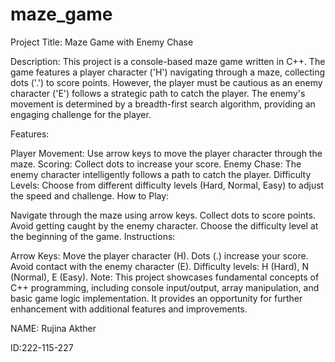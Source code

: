 # maze_game
Project Title: Maze Game with Enemy Chase

Description:
This project is a console-based maze game written in C++. The game features a player character ('H') navigating through a maze, collecting dots ('.') to score points. However, the player must be cautious as an enemy character ('E') follows a strategic path to catch the player. The enemy's movement is determined by a breadth-first search algorithm, providing an engaging challenge for the player.

Features:

Player Movement: Use arrow keys to move the player character through the maze.
Scoring: Collect dots to increase your score.
Enemy Chase: The enemy character intelligently follows a path to catch the player.
Difficulty Levels: Choose from different difficulty levels (Hard, Normal, Easy) to adjust the speed and challenge.
How to Play:

Navigate through the maze using arrow keys.
Collect dots to score points.
Avoid getting caught by the enemy character.
Choose the difficulty level at the beginning of the game.
Instructions:

Arrow Keys: Move the player character (H).
Dots (.) increase your score.
Avoid contact with the enemy character (E).
Difficulty levels: H (Hard), N (Normal), E (Easy).
Note:
This project showcases fundamental concepts of C++ programming, including console input/output, array manipulation, and basic game logic implementation. It provides an opportunity for further enhancement with additional features and improvements.




NAME:  Rujina Akther 

ID:222-115-227
